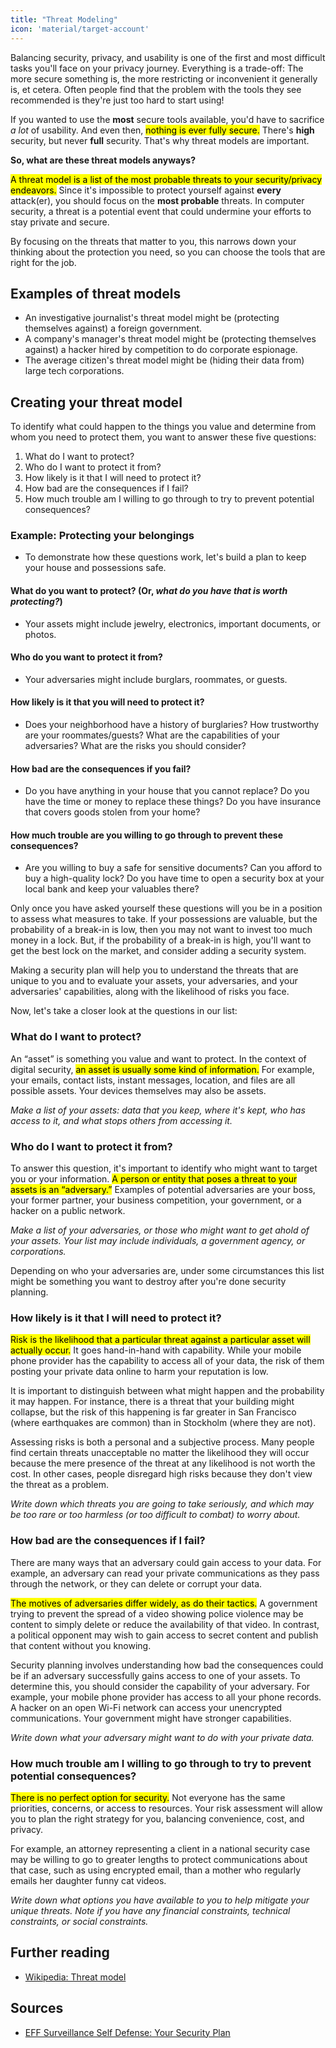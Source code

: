 ```yaml
---
title: "Threat Modeling"
icon: 'material/target-account'
---
```


Balancing security, privacy, and usability is one of the first and most difficult tasks you'll face on your privacy journey. Everything is a trade-off: The more secure something is, the more restricting or inconvenient it generally is, et cetera. Often people find that the problem with the tools they see recommended is they're just too hard to start using!

If you wanted to use the **most** secure tools available, you'd have to sacrifice *a lot* of usability. And even then, <mark>nothing is ever fully secure.</mark> There's **high** security, but never **full** security. That's why threat models are important.

**So, what are these threat models anyways?**

<mark>A threat model is a list of the most probable threats to your security/privacy endeavors.</mark> Since it's impossible to protect yourself against **every** attack(er), you should focus on the **most probable** threats. In computer security, a threat is a potential event that could undermine your efforts to stay private and secure.

By focusing on the threats that matter to you, this narrows down your thinking about the protection you need, so you can choose the tools that are right for the job.

## Examples of threat models

* An investigative journalist's threat model might be <span class="text-muted">(protecting themselves against)</span> a foreign government.
* A company's manager's threat model might be <span class="text-muted">(protecting themselves against)</span> a hacker hired by competition to do corporate espionage.
* The average citizen's threat model might be <span class="text-muted">(hiding their data from)</span> large tech corporations.

## Creating your threat model

To identify what could happen to the things you value and determine from whom you need to protect them, you want to answer these five questions:

1. What do I want to protect?
2. Who do I want to protect it from?
3. How likely is it that I will need to protect it?
4. How bad are the consequences if I fail?
5. How much trouble am I willing to go through to try to prevent potential consequences?

### Example: Protecting your belongings

* To demonstrate how these questions work, let's build a plan to keep your house and possessions safe.

#### What do you want to protect? (Or, *what do you have that is worth protecting?*)

* Your assets might include jewelry, electronics, important documents, or photos.

#### Who do you want to protect it from?

* Your adversaries might include burglars, roommates, or guests.

#### How likely is it that you will need to protect it?

* Does your neighborhood have a history of burglaries? How trustworthy are your roommates/guests? What are the capabilities of your adversaries? What are the risks you should consider?

#### How bad are the consequences if you fail?

* Do you have anything in your house that you cannot replace? Do you have the time or money to replace these things? Do you have insurance that covers goods stolen from your home?

#### How much trouble are you willing to go through to prevent these consequences?

* Are you willing to buy a safe for sensitive documents? Can you afford to buy a high-quality lock? Do you have time to open a security box at your local bank and keep your valuables there?

Only once you have asked yourself these questions will you be in a position to assess what measures to take. If your possessions are valuable, but the probability of a break-in is low, then you may not want to invest too much money in a lock. But, if the probability of a break-in is high, you'll want to get the best lock on the market, and consider adding a security system.

Making a security plan will help you to understand the threats that are unique to you and to evaluate your assets, your adversaries, and your adversaries' capabilities, along with the likelihood of risks you face.

Now, let's take a closer look at the questions in our list:

### What do I want to protect?

An “asset” is something you value and want to protect. In the context of digital security, <mark>an asset is usually some kind of information.</mark> For example, your emails, contact lists, instant messages, location, and files are all possible assets. Your devices themselves may also be assets.

*Make a list of your assets: data that you keep, where it's kept, who has access to it, and what stops others from accessing it.*

### Who do I want to protect it from?

To answer this question, it's important to identify who might want to target you or your information. <mark>A person or entity that poses a threat to your assets is an “adversary.”</mark> Examples of potential adversaries are your boss, your former partner, your business competition, your government, or a hacker on a public network.

*Make a list of your adversaries, or those who might want to get ahold of your assets. Your list may include individuals, a government agency, or corporations.*

Depending on who your adversaries are, under some circumstances this list might be something you want to destroy after you're done security planning.

### How likely is it that I will need to protect it?

<mark>Risk is the likelihood that a particular threat against a particular asset will actually occur.</mark> It goes hand-in-hand with capability. While your mobile phone provider has the capability to access all of your data, the risk of them posting your private data online to harm your reputation is low.

It is important to distinguish between what might happen and the probability it may happen. For instance, there is a threat that your building might collapse, but the risk of this happening is far greater in San Francisco (where earthquakes are common) than in Stockholm (where they are not).

Assessing risks is both a personal and a subjective process. Many people find certain threats unacceptable no matter the likelihood they will occur because the mere presence of the threat at any likelihood is not worth the cost. In other cases, people disregard high risks because they don't view the threat as a problem.

*Write down which threats you are going to take seriously, and which may be too rare or too harmless (or too difficult to combat) to worry about.*

### How bad are the consequences if I fail?

There are many ways that an adversary could gain access to your data. For example, an adversary can read your private communications as they pass through the network, or they can delete or corrupt your data.

<mark>The motives of adversaries differ widely, as do their tactics.</mark> A government trying to prevent the spread of a video showing police violence may be content to simply delete or reduce the availability of that video. In contrast, a political opponent may wish to gain access to secret content and publish that content without you knowing.

Security planning involves understanding how bad the consequences could be if an adversary successfully gains access to one of your assets. To determine this, you should consider the capability of your adversary. For example, your mobile phone provider has access to all your phone records. A hacker on an open Wi-Fi network can access your unencrypted communications. Your government might have stronger capabilities.

*Write down what your adversary might want to do with your private data.*

### How much trouble am I willing to go through to try to prevent potential consequences?

<mark>There is no perfect option for security.</mark> Not everyone has the same priorities, concerns, or access to resources. Your risk assessment will allow you to plan the right strategy for you, balancing convenience, cost, and privacy.

For example, an attorney representing a client in a national security case may be willing to go to greater lengths to protect communications about that case, such as using encrypted email, than a mother who regularly emails her daughter funny cat videos.

*Write down what options you have available to you to help mitigate your unique threats. Note if you have any financial constraints, technical constraints, or social constraints.*

<div class="row">
  <div class="col-12 col-lg-6">
    <h2>Further reading</h2>
    <ul>
      <li><a href="https://en.wikipedia.org/wiki/Threat_model">Wikipedia: Threat model</a></li>
    </ul>
  </div>
  <div class="col-12 col-lg-6">
    <h2>Sources</h2>
    <ul>
      <li><a href="https://ssd.eff.org/en/module/your-security-plan">EFF Surveillance Self Defense: Your Security Plan</a></li>
    </ul>
  </div>
</div>
